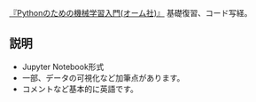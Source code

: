 [『Pythonのための機械学習入門(オーム社)』](http://shop.ohmsha.co.jp/shopdetail/000000004794/)
基礎復習、コード写経。
## 説明
- Jupyter Notebook形式
- 一部、データの可視化など加筆点があります。
- コメントなど基本的に英語です。

